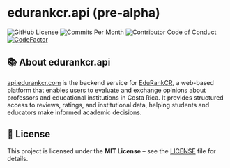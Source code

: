 # edurankcr.api (pre-alpha)
![GitHub License](https://img.shields.io/github/license/edurankcr/edurankcr.api)
![Commits Per Month](https://img.shields.io/github/commit-activity/m/edurankcr/edurankcr.api)
![Contributor Code of Conduct](https://img.shields.io/badge/Contributor%20Covenant-1.4-purple)
[![CodeFactor](https://www.codefactor.io/repository/github/edurankcr/edurankcr.api/badge/master)](https://www.codefactor.io/repository/github/edurankcr/edurankcr.api/overview/master)

## 📚 About edurankcr.api
[api.edurankcr.com](https://api.edurankcr.com) is the backend service for [EduRankCR](https://edurankcr.com), a web-based platform that enables users to evaluate and exchange opinions about professors and educational institutions in Costa Rica. It provides structured access to reviews, ratings, and institutional data, helping students and educators make informed academic decisions.

## 📜 License
This project is licensed under the **MIT License** – see the [LICENSE](LICENSE) file for details.
